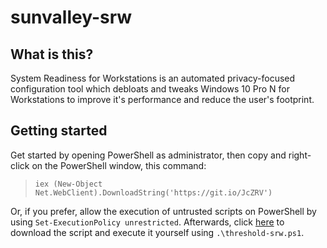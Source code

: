 # sunvalley-srw

## What is this?
System Readiness for Workstations is an automated privacy-focused configuration tool which debloats and tweaks Windows 10 Pro N for Workstations to improve it's performance and reduce the user's footprint.

## Getting started
Get started by opening PowerShell as administrator, then copy and right-click on the PowerShell window, this command:
> `iex (New-Object Net.WebClient).DownloadString('https://git.io/JcZRV')`

Or, if you prefer, allow the execution of untrusted scripts on PowerShell by using `Set-ExecutionPolicy unrestricted`. Afterwards, click [here](https://raw.githubusercontent.com/gfelipe099/sunvalley-srw/master/sunvalley-srw.ps1) to download the script and execute it yourself using `.\threshold-srw.ps1`.
